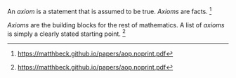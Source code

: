 An *axiom* is a statement that is assumed to be true. *Axioms* are facts. [^1]

*Axioms* are the building blocks for the rest of mathematics. A list of *axioms* is simply a clearly stated starting point. [^1]

[^1]: https://matthbeck.github.io/papers/aop.noprint.pdf